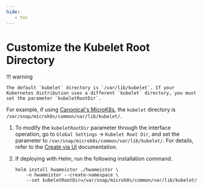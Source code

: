 ```yaml
---
hide:
   - toc
---
```


# Customize the Kubelet Root Directory

!!! warning

    The default `kubelet` directory is `/var/lib/kubelet`. If your Kubernetes distribution uses a different `kubelet` directory, you must set the parameter `kubeletRootDir`.

For example, if using [Canonical's MicroK8s](https://microk8s.io/), the `kubelet` directory is `/var/snap/microk8s/common/var/lib/kubelet/`.

1. To modify the `kubeletRootDir` parameter through the interface operation, go to `Global Settings` -> `Kubelet Root Dir`, and set the parameter to `/var/snap/microk8s/common/var/lib/kubelet/`. For details, refer to the [Create via UI](deploy-ui.md) documentation.

2. If deploying with Helm, run the following installation command.

    ```console
    helm install hwameistor ./hwameistor \
        -n hwameistor --create-namespace \
        --set kubeletRootDir=/var/snap/microk8s/common/var/lib/kubelet/
    ```
